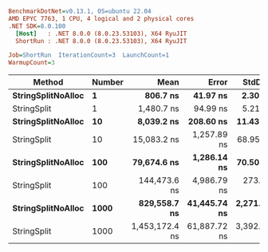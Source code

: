 ``` ini

BenchmarkDotNet=v0.13.1, OS=ubuntu 22.04
AMD EPYC 7763, 1 CPU, 4 logical and 2 physical cores
.NET SDK=8.0.100
  [Host]   : .NET 8.0.0 (8.0.23.53103), X64 RyuJIT
  ShortRun : .NET 8.0.0 (8.0.23.53103), X64 RyuJIT

Job=ShortRun  IterationCount=3  LaunchCount=1  
WarmupCount=3  

```
|             Method | Number |           Mean |        Error |      StdDev |            Min |            Max |   Gen 0 |   Allocated |
|------------------- |------- |---------------:|-------------:|------------:|---------------:|---------------:|--------:|------------:|
| **StringSplitNoAlloc** |      **1** |       **806.7 ns** |     **41.97 ns** |     **2.30 ns** |       **804.1 ns** |       **808.5 ns** |       **-** |           **-** |
|        StringSplit |      1 |     1,480.7 ns |     94.99 ns |     5.21 ns |     1,474.9 ns |     1,484.9 ns |  0.0381 |     3,208 B |
| **StringSplitNoAlloc** |     **10** |     **8,039.2 ns** |    **208.60 ns** |    **11.43 ns** |     **8,031.9 ns** |     **8,052.4 ns** |       **-** |           **-** |
|        StringSplit |     10 |    15,083.2 ns |  1,257.89 ns |    68.95 ns |    15,010.3 ns |    15,147.3 ns |  0.3815 |    32,080 B |
| **StringSplitNoAlloc** |    **100** |    **79,674.6 ns** |  **1,286.14 ns** |    **70.50 ns** |    **79,593.8 ns** |    **79,723.5 ns** |       **-** |           **-** |
|        StringSplit |    100 |   144,473.6 ns |  4,986.79 ns |   273.34 ns |   144,158.0 ns |   144,637.9 ns |  3.6621 |   320,800 B |
| **StringSplitNoAlloc** |   **1000** |   **829,558.7 ns** | **41,445.74 ns** | **2,271.78 ns** |   **826,967.2 ns** |   **831,207.0 ns** |       **-** |           **-** |
|        StringSplit |   1000 | 1,453,172.4 ns | 61,887.72 ns | 3,392.27 ns | 1,450,722.4 ns | 1,457,044.2 ns | 37.1094 | 3,208,001 B |
